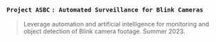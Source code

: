 ### `Project ASBC` `: Automated Surveillance for Blink Cameras`
> Leverage automation and artificial intelligence for monitoring and object detection of Blink camera footage. Summer 2023.
